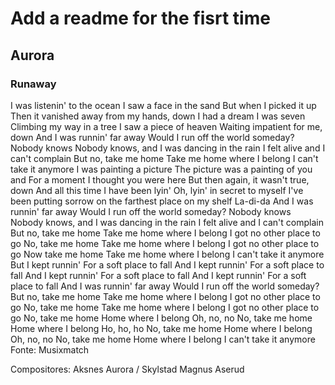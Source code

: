 # Add a readme for the fisrt time

## Aurora

### Runaway
I was listenin' to the ocean
I saw a face in the sand
But when I picked it up
Then it vanished away from my hands, down
I had a dream I was seven
Climbing my way in a tree
I saw a piece of heaven
Waiting impatient for me, down
And I was runnin' far away
Would I run off the world someday?
Nobody knows
Nobody knows, and
I was dancing in the rain
I felt alive and I can't complain
But no, take me home
Take me home where I belong
I can't take it anymore
I was painting a picture
The picture was a painting of you and
For a moment I thought you were here
But then again, it wasn't true, down
And all this time I have been lyin'
Oh, lyin' in secret to myself
I've been putting sorrow on the farthest place on my shelf
La-di-da
And I was runnin' far away
Would I run off the world someday?
Nobody knows
Nobody knows, and
I was dancing in the rain
I felt alive and I can't complain
But no, take me home
Take me home where I belong
I got no other place to go
No, take me home
Take me home where I belong
I got no other place to go
Now take me home
Take me home where I belong
I can't take it anymore
But I kept runnin'
For a soft place to fall
And I kept runnin'
For a soft place to fall
And I kept runnin'
For a soft place to fall
And I kept runnin'
For a soft place to fall
And I was runnin' far away
Would I run off the world someday?
But no, take me home
Take me home where I belong
I got no other place to go
No, take me home
Take me home where I belong
I got no other place to go
No, take me home
Home where I belong
Oh, no, no
No, take me home
Home where I belong
Ho, ho, ho
No, take me home
Home where I belong
Oh, no, no
No, take me home
Home where I belong
I can't take it anymore
Fonte: Musixmatch


Compositores: Aksnes Aurora / Skylstad Magnus Aserud
